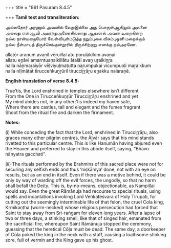 +++
title = "961 Pasuram 8.4.5"

+++
**Tamil text and transliteration:**

அல்லதோர் அரணும் அவனில் வேறுஇல்லை அது பொருள்ஆகிலும் அவனை  
அல்லது என்ஆவி அமர்ந்துஅணைகில்லாது ஆதலால் அவன் உறைகின்ற  
நல்ல நான்மறையோர் வேள்வியுள்மடுத்த நறும்புகை விசும்புஒளி மறைக்கும்  
நல்ல நீள்மாடத் திருச்செங்குன்றூரில் திருச்சிற்றாறு எனக்கு நல்அரணே.

allatōr araṇum avaṉil vēṟuillai atu poruḷākilum avaṉai  
allatu eṉāvi amarntuaṇaikillātu ātalāl avaṉ uṟaikiṉṟa  
nalla nāṉmaṟaiyōr vēḷviyuḷmaṭutta naṟumpukai vicumpuoḷi maṟaikkum  
nalla nīḷmāṭat tirucceṅkuṉṟūril tirucciṟṟāṟu eṉakku nalaraṇē.

**English translation of verse 8.4.5:**

True’tis, the Lord enshrined in temples elsewhere isn’t different  
From the One in Tirucceṅkuṉṟūr Tirucciṟṟāṟu enshrined and yet  
My mind abides not, in any other;’tis indeed my haven safe,  
Where there are castles, tall and elegant and the fumes fragrant  
Shoot from the ritual fire and darken the firmament.

**Notes:**

\(i\) While conceding the fact that the Lord, enshrined in Tirucciṟṟāṟu, also graces many other pilgrim centres, the Āḻvār says that his mind stands rivetted to this particular centre. This is like Hanumān having abjured even the Heaven and preferred to stay in this abode itself, saying, “Bhāvo nānyatra gacchati”.

\(ii\) The rituals performed by the Brahmins of this sacred place were not for securing any selfish ends and thus ‘niṣkāmya’ done, not with an eye on results, but as an end in itself. Even if there was a motive behind, it could be only by way of warding off the evil forces, the ungodly, so that no harm shall befall the Deity. This is, by-no-means, objectionable, as Nampiḷḷai would say. Even the great Rāmānuja had recourse to special rituals, using spells and incantations invoking Lord Veṅkaṭeśvara of Holy Tirupati, for cutting out the seemingly interminable life of that felon, the cruel Cola king, Kṛmikaṇṭha (worm-necked) whose religious persecution had forced that Saint to stay away from Sri-raṅgam for eleven long years. After a lapse of two or three days, a stinking smell, like that of singed hair, emanated from the sacrificial fire, whereupon Saint Rāmānuja stopped the ceremony, guessing that the heretical Cōḷa must be dead. The same day, a doorkeeper of Cōḷa poked the king in the neck with a staff, causing a loathsome stinking sore, full of vermin and the King gave up his ghost.


